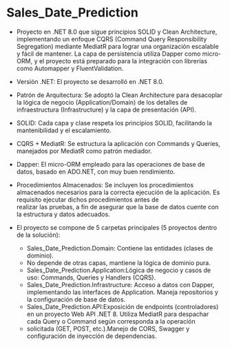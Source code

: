 # Sales_Date_Prediction

* Proyecto en .NET 8.0 que sigue principios SOLID y Clean Architecture, implementando un enfoque CQRS (Command Query Responsibility Segregation) mediante MediatR para lograr una organización escalable y fácil de mantener. La capa de persistencia utiliza Dapper como micro-ORM, y el proyecto está preparado para la integración con librerías como Automapper y FluentValidation.

* Versión .NET: El proyecto se desarrolló en .NET 8.0.
* Patrón de Arquitectura: Se adoptó la Clean Architecture para desacoplar la lógica de negocio (Application/Domain) de los detalles de infraestructura (Infrastructure) y la capa de presentación (API).
* SOLID: Cada capa y clase respeta los principios SOLID, facilitando la mantenibilidad y el escalamiento.
* CQRS + MediatR: Se estructura la aplicación con Commands y Queries, manejados por MediatR como patrón mediador.
* Dapper: El micro-ORM empleado para las operaciones de base de datos, basado en ADO.NET, con muy buen rendimiento.
* Procedimientos Almacenados: Se incluyen los procedimientos almacenados necesarios para la correcta ejecución de la aplicación. Es requisito ejecutar dichos procedimientos antes de     
  realizar las pruebas, a fin de asegurar que la base de datos cuente con la estructura y datos adecuados.

* El proyecto se compone de 5 carpetas principales (5 proyectos dentro de la solución):
  * Sales_Date_Prediction.Domain: Contiene las entidades (clases de dominio).
  * No depende de otras capas, mantiene la lógica de dominio pura.
  * Sales_Date_Prediction.Application:Lógica de negocio y casos de uso: Commands, Queries y Handlers (CQRS).
  * Sales_Date_Prediction.Infrastructure: Acceso a datos con Dapper, implementando las interfaces de Application. Maneja repositorios y la configuración de base de datos.
  * Sales_Date_Prediction.API:Exposición de endpoints (controladores) en un proyecto Web API .NET 8. Utiliza MediatR para despachar cada Query o Command según corresponda a la operación 
  * solicitada (GET, POST, etc.).Manejo de CORS, Swagger y configuración de inyección de dependencias.
